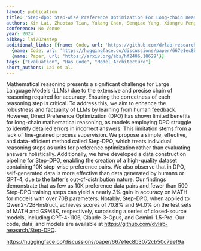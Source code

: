```yaml
---
layout: publication
title: 'Step-dpo: Step-wise Preference Optimization For Long-chain Reasoning Of Llms'
authors: Xin Lai, Zhuotao Tian, Yukang Chen, Senqiao Yang, Xiangru Peng, Jiaya Jia
conference: No Venue
year: 2024
bibkey: lai2024step
additional_links: [{name: Code, url: 'https://github.com/dvlab-research/Step-DPO'},
  {name: Code, url: 'https://huggingface.co/discussions/paper/667e1ec8b3072cb50c79ef9a'},
  {name: Paper, url: 'https://arxiv.org/abs/hf2406.18629'}]
tags: ["Evaluation", "Has Code", "Model Architecture"]
short_authors: Lai et al.
---
```

Mathematical reasoning presents a significant challenge for Large Language Models (LLMs) due to the extensive and precise chain of reasoning required for accuracy. Ensuring the correctness of each reasoning step is critical. To address this, we aim to enhance the robustness and factuality of LLMs by learning from human feedback. However, Direct Preference Optimization (DPO) has shown limited benefits for long-chain mathematical reasoning, as models employing DPO struggle to identify detailed errors in incorrect answers. This limitation stems from a lack of fine-grained process supervision. We propose a simple, effective, and data-efficient method called Step-DPO, which treats individual reasoning steps as units for preference optimization rather than evaluating answers holistically. Additionally, we have developed a data construction pipeline for Step-DPO, enabling the creation of a high-quality dataset containing 10K step-wise preference pairs. We also observe that in DPO, self-generated data is more effective than data generated by humans or GPT-4, due to the latter's out-of-distribution nature. Our findings demonstrate that as few as 10K preference data pairs and fewer than 500 Step-DPO training steps can yield a nearly 3% gain in accuracy on MATH for models with over 70B parameters. Notably, Step-DPO, when applied to Qwen2-72B-Instruct, achieves scores of 70.8% and 94.0% on the test sets of MATH and GSM8K, respectively, surpassing a series of closed-source models, including GPT-4-1106, Claude-3-Opus, and Gemini-1.5-Pro. Our code, data, and models are available at https://github.com/dvlab-research/Step-DPO.

https://huggingface.co/discussions/paper/667e1ec8b3072cb50c79ef9a